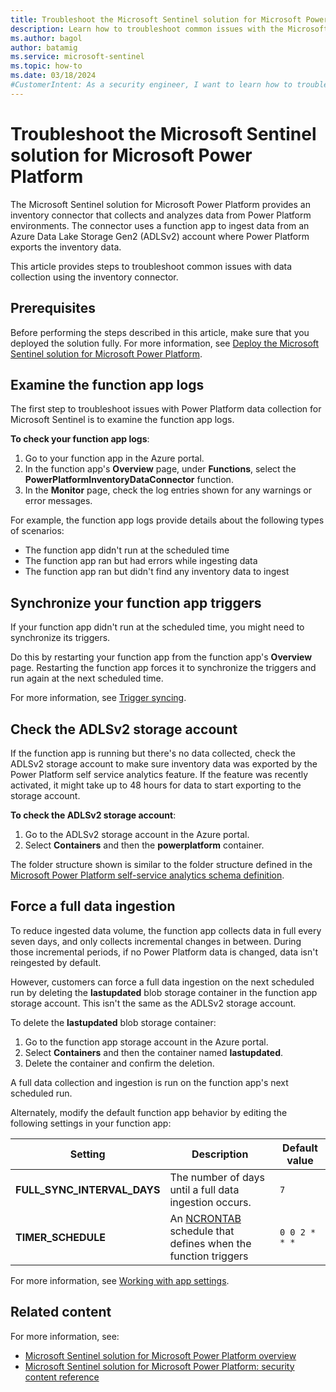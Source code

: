 ```yaml
---
title: Troubleshoot the Microsoft Sentinel solution for Microsoft Power Platform 
description: Learn how to troubleshoot common issues with the Microsoft Sentinel solution for Microsoft Power Platform.
ms.author: bagol
author: batamig
ms.service: microsoft-sentinel
ms.topic: how-to
ms.date: 03/18/2024
#CustomerIntent: As a security engineer, I want to learn how to troubleshoot common issues with the Power Platform inventory connector for Microsoft Sentinel.
---
```


# Troubleshoot the Microsoft Sentinel solution for Microsoft Power Platform 

The Microsoft Sentinel solution for Microsoft Power Platform provides an inventory connector that collects and analyzes data from Power Platform environments. The connector uses a function app to ingest data from an Azure Data Lake Storage Gen2 (ADLSv2) account where Power Platform exports the inventory data.

This article provides steps to troubleshoot common issues with data collection using the inventory connector.

## Prerequisites

Before performing the steps described in this article, make sure that you deployed the solution fully. For more information, see [Deploy the Microsoft Sentinel solution for Microsoft Power Platform](deploy-power-platform-solution.md).

## Examine the function app logs

The first step to troubleshoot issues with Power Platform data collection for Microsoft Sentinel is to examine the function app logs.

**To check your function app logs**:

1. Go to your function app in the Azure portal.
1. In the function app's **Overview** page, under **Functions**, select the **PowerPlatformInventoryDataConnector** function.
1. In the **Monitor** page, check the log entries shown for any warnings or error messages.

For example, the function app logs provide details about the following types of scenarios:

- The function app didn't run at the scheduled time
- The function app ran but had errors while ingesting data
- The function app ran but didn't find any inventory data to ingest

## Synchronize your function app triggers

If your function app didn't run at the scheduled time, you might need to synchronize its triggers.

Do this by restarting your function app from the function app's **Overview** page. Restarting the function app forces it to synchronize the triggers and run again at the next scheduled time.

For more information, see [Trigger syncing](/azure/azure-functions/functions-deployment-technologies?tabs=windows#trigger-synching).


## Check the ADLSv2 storage account

If the function app is running but there's no data collected, check the ADLSv2 storage account to make sure inventory data was exported by the Power Platform self service analytics feature. If the feature was recently activated, it might take up to 48 hours for data to start exporting to the storage account.

**To check the ADLSv2 storage account**:

1. Go to the ADLSv2 storage account in the Azure portal.
1. Select **Containers** and then the **powerplatform** container.

The folder structure shown is similar to the folder structure defined in the [Microsoft Power Platform self-service analytics schema definition](/power-platform/admin/self-service-analytics-schema-definition).

## Force a full data ingestion

To reduce ingested data volume, the function app collects data in full every seven days, and only collects incremental changes in between. During those incremental periods, if no Power Platform data is changed, data isn't reingested by default.

However, customers can force a full data ingestion on the next scheduled run by deleting the **lastupdated** blob storage container in the function app storage account. This isn't the same as the ADLSv2 storage account.

To delete the **lastupdated** blob storage container:

1. Go to the function app storage account in the Azure portal.
1. Select **Containers** and then the container named **lastupdated**.
1. Delete the container and confirm the deletion.

A full data collection and ingestion is run on the function app's next scheduled run.

Alternately, modify the default function app behavior by editing the following settings in your function app:

|Setting  |Description  |Default value  |
|---------|---------|---------|
|**FULL_SYNC_INTERVAL_DAYS**     |  The number of days until a full data ingestion occurs.       |    `7`     |
|**TIMER_SCHEDULE**     |    An [NCRONTAB](/azure/azure-functions/functions-bindings-timer?tabs=python-v2%2Cisolated-process%2Cnodejs-v4&pivots=programming-language-python#ncrontab-examples) schedule that defines when the function triggers   |  `0 0 2 * * *`        |


For more information, see [Working with app settings](/azure/azure-functions/functions-how-to-use-azure-function-app-settings?tabs=portal#settings).

## Related content

For more information, see:

- [Microsoft Sentinel solution for Microsoft Power Platform overview](power-platform-solution-overview.md)
- [Microsoft Sentinel solution for Microsoft Power Platform: security content reference](power-platform-solution-security-content.md)
